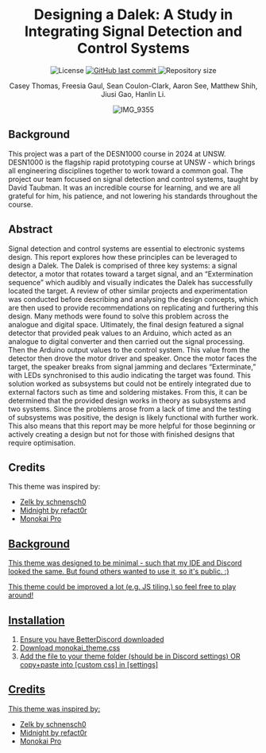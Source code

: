 <div align=center><h1>Designing a Dalek: A Study in Integrating Signal Detection and Control Systems
</h1>
<p>

<img alt="License" src="https://img.shields.io/badge/license-MIT-brightgreen">
<a href="https://github.com/freesiagaul/monokai-pro-betterdiscord/commits/main/">
    <img alt="GitHub last commit" src="https://img.shields.io/github/last-commit/freesiagaul/monokai-pro-betterdiscord">
</a>
<img alt="Repository size" src="https://img.shields.io/github/repo-size/freesiagaul/monokai-pro-betterdiscord">
</p>

Casey Thomas, Freesia Gaul, Sean Coulon-Clark, Aaron See, Matthew Shih,
 Jiusi Gao, Hanlin Li.

![IMG_9355](https://github.com/user-attachments/assets/a65ce7af-7dfb-46b7-94c5-c7e7d1049bf3)


<div align=left><h2></h2>


<div align=left><h2>Background</h2>

This project was a part of the DESN1000 course in 2024 at UNSW. DESN1000 is the flagship rapid prototyping course at UNSW - which brings all engineering disciplines together to work toward a common goal. The project our team focused on signal detection and control systems, taught by David Taubman. It was an incredible course for learning, and we are all grateful for him, his patience, and not lowering his standards throughout the course.

<div align=left><h2>Abstract</h2>

Signal detection and control systems are essential to electronic systems design. This report explores how these principles can be leveraged to design a Dalek. The Dalek is comprised of three key systems: a signal detector, a motor that rotates toward a target signal, and an “Extermination sequence” which audibly and visually indicates the Dalek has successfully located the target. A review of other similar projects and experimentation was conducted before describing and analysing the design concepts, which are then used to provide recommendations on replicating and furthering this design. Many methods were found to solve this problem across the analogue and digital space. Ultimately, the final design featured a signal detector that provided peak values to an Arduino, which acted as an analogue to digital converter and then carried out the signal processing. Then the Arduino output values to the control system. This value from the detector then drove the motor driver and speaker. Once the motor faces the target, the speaker breaks from signal jamming and declares “Exterminate,” with LEDs synchronised to this audio indicating the target was found. This solution worked as subsystems but could not be entirely integrated due to external factors such as time and soldering mistakes. From this, it can be determined that the provided design works in theory as subsystems and two systems. Since the problems arose from a lack of time and the testing of subsystems was positive, the design is likely functional with further work. This also means that this report may be more helpful for those beginning or actively creating a design but not for those with finished designs that require optimisation.



<div align=left><h2>Credits</h2>

This theme was inspired by:

<ul>
  <li> <a href=https://github.com/schnensch0/zelk> Zelk by schnensch0 </li>
  <li> <a href=https://github.com/refact0r/midnight-discord> Midnight by refact0r </li>
  <li> <a href=https://monokai.pro/vscode> Monokai Pro</li>
</ul>




<div align=left><h2>Background</h2>

This theme was designed to be minimal - such that my IDE and Discord looked the same. But found others wanted to use it, so it's public. :) <br>

This theme could be improved a lot (e.g. JS tiling,) so feel free to play around!

<div align=left><h2>Installation</h2>
<ol>
 <li>Ensure you have BetterDiscord <a href=https://betterdiscord.app/>downloaded </li>
 <li>Download monokai_theme.css </li>
 <li>Add the file to your theme folder (should be in Discord settings) OR copy+paste into [custom css] in [settings]</li>
  
</ol>



<div align=left><h2>Credits</h2>

This theme was inspired by:

<ul>
  <li> <a href=https://github.com/schnensch0/zelk> Zelk by schnensch0 </li>
  <li> <a href=https://github.com/refact0r/midnight-discord> Midnight by refact0r </li>
  <li> <a href=https://monokai.pro/vscode> Monokai Pro</li>
</ul>



